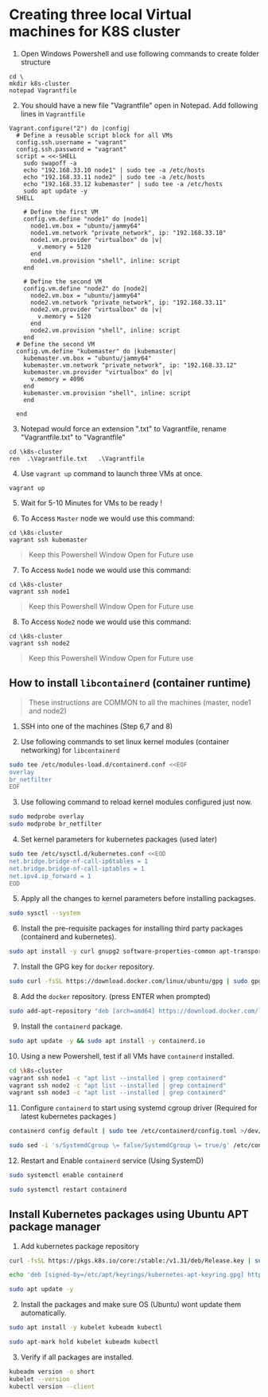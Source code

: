 # Creating three local Virtual machines for K8S cluster

1. Open Windows Powershell and use following commands to create folder structure

```
cd \
mkdir k8s-cluster
notepad Vagrantfile
```

2. You should have a new file "Vagrantfile" open in Notepad. Add following lines in `Vagrantfile`

```vagrantfile
Vagrant.configure("2") do |config|
  # Define a reusable script block for all VMs
  config.ssh.username = "vagrant"
  config.ssh.password = "vagrant"
  script = <<-SHELL
    sudo swapoff -a
    echo "192.168.33.10 node1" | sudo tee -a /etc/hosts
    echo "192.168.33.11 node2" | sudo tee -a /etc/hosts
    echo "192.168.33.12 kubemaster" | sudo tee -a /etc/hosts
    sudo apt update -y
  SHELL
  
    # Define the first VM
    config.vm.define "node1" do |node1|
      node1.vm.box = "ubuntu/jammy64"
      node1.vm.network "private_network", ip: "192.168.33.10"
      node1.vm.provider "virtualbox" do |v|
        v.memory = 5120
      end
      node1.vm.provision "shell", inline: script
    end
  
    # Define the second VM
    config.vm.define "node2" do |node2|
      node2.vm.box = "ubuntu/jammy64"
      node2.vm.network "private_network", ip: "192.168.33.11"
      node2.vm.provider "virtualbox" do |v|
        v.memory = 5120
      end
      node2.vm.provision "shell", inline: script
    end
  # Define the second VM
  config.vm.define "kubemaster" do |kubemaster|
    kubemaster.vm.box = "ubuntu/jammy64"
    kubemaster.vm.network "private_network", ip: "192.168.33.12"
    kubemaster.vm.provider "virtualbox" do |v|
      v.memory = 4096
    end
    kubemaster.vm.provision "shell", inline: script
    end
  
  end
```

3. Notepad would force an extension ".txt" to Vagrantfile, rename "Vagrantfile.txt" to "Vagrantfile"

```
cd \k8s-cluster
ren  .\Vagrantfile.txt   .\Vagrantfile
```

4. Use `vagrant up` command to launch three VMs at once.

```
vagrant up
```

5. Wait for 5-10 Minutes for VMs to be ready !

6. To Access `Master` node we would use this command:

```
cd \k8s-cluster
vagrant ssh kubemaster 
```

> Keep this Powershell Window Open for Future use

7. To Access `Node1` node we would use this command:

```
cd \k8s-cluster
vagrant ssh node1
```

> Keep this Powershell Window Open for Future use

8. To Access `Node2` node we would use this command:

```
cd \k8s-cluster
vagrant ssh node2 
```

> Keep this Powershell Window Open for Future use

## How to install `libcontainerd` (container runtime)

> These instructions are COMMON to all the machines (master, node1 and node2)

1. SSH into one of the machines (Step 6,7 and 8)

2. Use following commands to set linux kernel modules (container networking) for `libcontainerd`

```bash
sudo tee /etc/modules-load.d/containerd.conf <<EOF
overlay
br_netfilter
EOF
```

3. Use following command to reload kernel modules configured just now.

```bash
sudo modprobe overlay
sudo modprobe br_netfilter

```

4. Set kernel parameters for kubernetes packages (used later)

```bash
sudo tee /etc/sysctl.d/kubernetes.conf <<EOD
net.bridge.bridge-nf-call-ip6tables = 1
net.bridge.bridge-nf-call-iptables = 1
net.ipv4.ip_forward = 1
EOD

```

5. Apply all the changes to kernel parameters before installing packagses.

```bash
sudo sysctl --system

```

6. Install the pre-requisite packages for installing third party packages (containerd and kubernetes).

```bash
sudo apt install -y curl gnupg2 software-properties-common apt-transport-https ca-certificates
```

7. Install the GPG key for `docker` repository.

```bash
sudo curl -fsSL https://download.docker.com/linux/ubuntu/gpg | sudo gpg --dearmour -o /etc/apt/trusted.gpg.d/docker.gpg
```

8. Add the `docker` repository. (press ENTER when prompted)

```bash
sudo add-apt-repository "deb [arch=amd64] https://download.docker.com/linux/ubuntu $(lsb_release -cs) stable"
```

9. Install the `containerd` package.

```bash
sudo apt update -y && sudo apt install -y containerd.io
```

10. Using a new Powershell, test if all VMs have `containerd` installed.

```bash
cd \k8s-cluster
vagrant ssh node1 -c "apt list --installed | grep containerd"
vagrant ssh node2 -c "apt list --installed | grep containerd"
vagrant ssh node3 -c "apt list --installed | grep containerd"
```

11. Configure `containerd` to start using systemd cgroup driver (Required for latest kubernetes packages )

```bash
containerd config default | sudo tee /etc/containerd/config.toml >/dev/null 2>&1

sudo sed -i 's/SystemdCgroup \= false/SystemdCgroup \= true/g' /etc/containerd/config.toml

```

12. Restart and Enable `containerd` service (Using SystemD)

```bash
sudo systemctl enable containerd

sudo systemctl restart containerd
```

## Install Kubernetes packages using Ubuntu APT package manager

1. Add kubernetes package repository 

```bash
curl -fsSL https://pkgs.k8s.io/core:/stable:/v1.31/deb/Release.key | sudo gpg --dearmor -o /etc/apt/keyrings/kubernetes-apt-keyring.gpg

echo 'deb [signed-by=/etc/apt/keyrings/kubernetes-apt-keyring.gpg] https://pkgs.k8s.io/core:/stable:/v1.31/deb/ /' | sudo tee /etc/apt/sources.list.d/kubernetes.list

sudo apt update -y

```

2. Install the packages and make sure OS (Ubuntu) wont update them automatically.

```bash
sudo apt install -y kubelet kubeadm kubectl

sudo apt-mark hold kubelet kubeadm kubectl
```

3. Verify if all packages are installed.

```bash
kubeadm version -o short
kubelet --version
kubectl version --client
```

